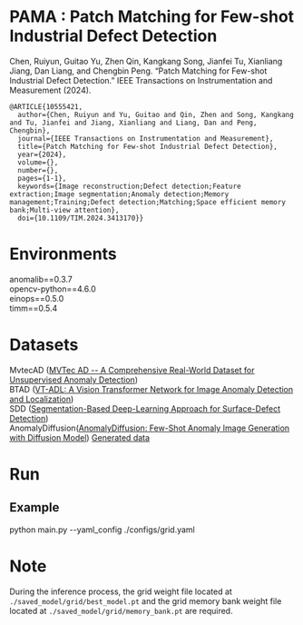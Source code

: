 # PAMA : Patch Matching for Few-shot Industrial Defect Detection

Chen, Ruiyun, Guitao Yu, Zhen Qin, Kangkang Song, Jianfei Tu, Xianliang Jiang, Dan Liang, and Chengbin Peng. “Patch Matching for Few-shot Industrial Defect Detection.” IEEE Transactions on Instrumentation and Measurement (2024).

```
@ARTICLE{10555421,
  author={Chen, Ruiyun and Yu, Guitao and Qin, Zhen and Song, Kangkang and Tu, Jianfei and Jiang, Xianliang and Liang, Dan and Peng, Chengbin},
  journal={IEEE Transactions on Instrumentation and Measurement}, 
  title={Patch Matching for Few-shot Industrial Defect Detection}, 
  year={2024},
  volume={},
  number={},
  pages={1-1},
  keywords={Image reconstruction;Defect detection;Feature extraction;Image segmentation;Anomaly detection;Memory management;Training;Defect detection;Matching;Space efficient memory bank;Multi-view attention},
  doi={10.1109/TIM.2024.3413170}}

```
# Environments
anomalib==0.3.7 \
opencv-python==4.6.0\
einops==0.5.0\
timm==0.5.4

# Datasets
MvtecAD ([MVTec AD -- A Comprehensive Real-World Dataset for Unsupervised Anomaly Detection](https://www.mvtec.com/company/research/datasets/mvtec-ad)) \
BTAD ([VT-ADL: A Vision Transformer Network for Image Anomaly Detection and Localization](http://suo.nz/2JEGEi))\
SDD ([Segmentation-Based Deep-Learning Approach for Surface-Defect Detection](https://opendatalab.com/OpenDataLab/KolektorSDD))\
AnomalyDiffusion([AnomalyDiffusion: Few-Shot Anomaly Image Generation with Diffusion Model](https://github.com/sjtuplayer/anomalydiffusion))      [Generated data](https://drive.google.com/file/d/1GaA3oGnYYNK62FagQubQKS5YcgmCG8PT)

# Run
## Example 
python main.py --yaml_config ./configs/grid.yaml

# Note
During the inference process, the grid weight file located at `./saved_model/grid/best_model.pt` and the grid memory bank weight file located at `./saved_model/grid/memory_bank.pt` are required.


